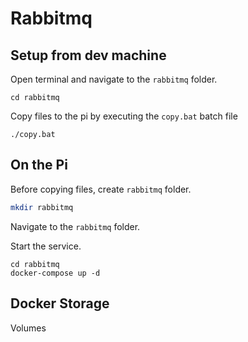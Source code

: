 # Rabbitmq


## Setup from dev machine

Open terminal and navigate to the `rabbitmq` folder.

```
cd rabbitmq
```

Copy files to the pi by executing the `copy.bat` batch file

```
./copy.bat
```


## On the Pi

Before copying files, create `rabbitmq` folder.

```bash
mkdir rabbitmq
```

Navigate to the `rabbitmq` folder.

Start the service.

```base
cd rabbitmq
docker-compose up -d
```


## Docker Storage

Volumes
